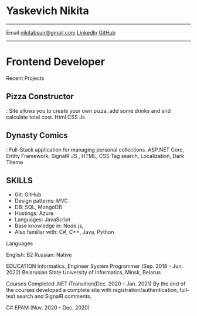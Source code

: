 Yaskevich Nikita
============

-------------------     ----------------------------
Email                        nikitabsuir@gmail.com
[LinkedIn](https://www.linkedin.com/in/nikita-yaskevich-976a9a192/)
[GitHub](https://github.com/NotNikita)
-------------------     ----------------------------

# Frontend Developer


Recent Projects


## Pizza Constructor
:   Site allows you to create your own pizza, add some drinks and and calculate total cost.
    Html CSS Js

## Dynasty Comics
:   Full-Stack application for managing personal collections.
ASP.NET Core, Entity Framework, SignalR
JS , HTML, CSS
Tag search, Localization, Dark Theme
	

## SKILLS
- Git: GitHub
- Design patterns: MVC
- DB: SQL, MongoDB
- Hostings: Azure
- Languages: JavaScript
- Base knowledge in: Node.js,
- Also familiar with: C#, C++, Java, Python


Languages

English: B2
Russian: Native

EDUCATION
Informatics, Engineer System Programmer (Sep. 2018 - Jun. 2022)
Belarusian State University of Informatics, Minsk, Belarus


Courses Completed
.NET   iTransition(Dec. 2020 - Jan. 2021)
By the end of the courses developed a complete site with registration/authentication, full-text search and SignalR comments.


C# EPAM (Nov. 2020 - Dec. 2020)
